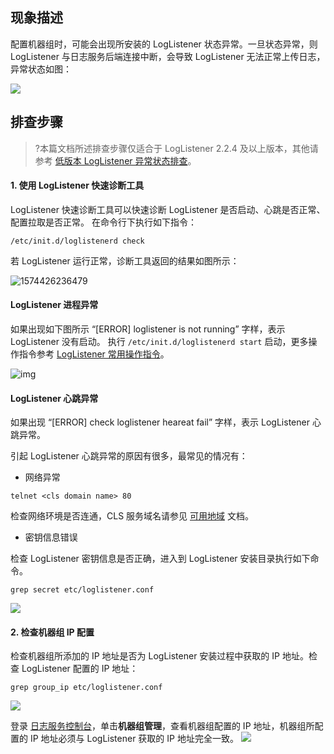 ## 现象描述

配置机器组时，可能会出现所安装的 LogListener 状态异常。一旦状态异常，则 LogListener 与日志服务后端连接中断，会导致 LogListener 无法正常上传日志，异常状态如图：

![](https://main.qcloudimg.com/raw/cffaee990badc81785d85714169d848b.png)

## 排查步骤

>?本篇文档所述排查步骤仅适合于 LogListener 2.2.4 及以上版本，其他请参考 [低版本 LogListener 异常状态排查](https://intl.cloud.tencent.com/document/product/614/35675)。

#### 1. 使用 LogListener 快速诊断工具

LogListener 快速诊断工具可以快速诊断 LogListener 是否启动、心跳是否正常、配置拉取是否正常。
在命令行下执行如下指令：

```shell
/etc/init.d/loglistenerd check
```

若 LogListener 运行正常，诊断工具返回的结果如图所示：

![1574426236479](https://main.qcloudimg.com/raw/2ce4b6ea0fffeb659afba91b290bac65.png)

####  LogListener 进程异常

  如果出现如下图所示 “[ERROR\] loglistener is not running” 字样，表示 LogListener 没有启动。 执行 `/etc/init.d/loglistenerd start` 启动，更多操作指令参考 [LogListener 常用操作指令](https://intl.cloud.tencent.com/document/product/614/17414)。

  ![img](https://main.qcloudimg.com/raw/3a3af6de53301f1ace8722239dfbbc62.jpg)

####  LogListener 心跳异常

如果出现 “[ERROR] check loglistener heareat fail” 字样，表示 LogListener 心跳异常。



引起 LogListener 心跳异常的原因有很多，最常见的情况有：

- 网络异常

```shell
telnet <cls domain name> 80
```

检查网络环境是否连通，CLS 服务域名请参见 [可用地域](https://intl.cloud.tencent.com/document/product/614/18940) 文档。 

- 密钥信息错误

检查 LogListener 密钥信息是否正确，进入到 LogListener 安装目录执行如下命令。

```shell
grep secret etc/loglistener.conf
```

![](https://main.qcloudimg.com/raw/6e0d20896aa1e8293ae74084ed5752d2.jpg)


#### 2. 检查机器组 IP 配置

检查机器组所添加的 IP 地址是否为 LogListener 安装过程中获取的 IP 地址。检查 LogListener 配置的 IP 地址：

```shell
grep group_ip etc/loglistener.conf
```

![](https://main.qcloudimg.com/raw/4afe8d3a3b7c4f16e6795e35544a38e7.png)

登录 [日志服务控制台](https://console.cloud.tencent.com/cls)，单击**机器组管理**，查看机器组配置的 IP 地址，机器组所配置的 IP 地址必须与 LogListener 获取的 IP 地址完全一致。
![](https://main.qcloudimg.com/raw/888959e938a1dd3ec8a3f6c5b4818a56.png)
